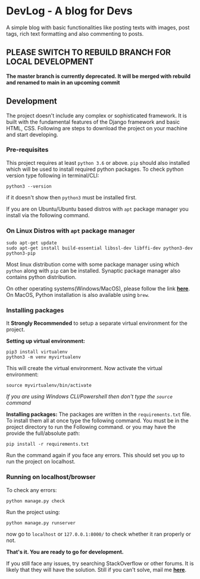 # DevLog - A blog for Devs

A simple blog with basic functionalities like posting texts with images, post tags, rich text formatting and also commenting to posts.

## PLEASE SWITCH TO REBUILD BRANCH FOR LOCAL DEVELOPMENT
**The master branch is currently deprecated. It will be merged with rebuild and renamed to main in an upcoming commit**


## Development
The project doesn't include any complex or sophisticated framework. It is built with the fundamental features of the Django framework and basic HTML, CSS. Following are steps to download the project on your machine and start developing.

### Pre-requisites

This project requires at least `python 3.6` or above. `pip` should also installed which will be used to install required python packages. To check python version type following in terminal/CLI:
```
python3 --version
```
if it doesn't show then `python3` must be installed first.

If you are on Ubuntu/Ubuntu based distros with `apt` package manager you install via the following command.

### On Linux Distros with `apt` package manager
```
sudo apt-get update
sudo apt-get install build-essential libssl-dev libffi-dev python3-dev python3-pip
```

Most linux distribution come with some package manager using which `python` along with `pip` can be installed. Synaptic package manager also contains python distribution.

On other operating systems(Windows/MacOS), please follow the link [**here**](https://www.python.org/downloads/). On MacOS, Python installation is also available using `brew`.

### Installing packages

It **Strongly Recommended** to setup a separate virtual environment for the project.

**Setting up virtual environment:**
```
pip3 install virtualenv
python3 -m venv myvirtualenv
```
This will create the virtual environment. Now activate the virtual environment:
```
source myvirtualenv/bin/activate
```
*If you are using Windows CLI/Powershell then don't type the `source` command*

**Installing packages:**
The packages are written in the `requirements.txt` file. To install them all at once type the following command. You must be in the project directory to run the Following command. or you may have the provide the full/absolute path:
```
pip install -r requirements.txt
```
Run the command again if you face any errors. This should set you up to run the project on localhost.

### Running on localhost/browser
To check any errors:
```
python manage.py check
```
Run the project using:
```
python manage.py runserver
```
now go to `localhost` or `127.0.0.1:8000/` to check whether it ran properly or not.

**That's it. You are ready to go for development.**

If you still face any issues, try searching StackOverflow or other forums. It is likely that they will have the solution. Still if you can't solve, mail me  [**here**](mailto:dr6j0wkjg@relay.firefox.com).
